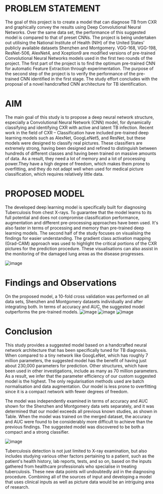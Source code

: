 # PROBLEM STATEMENT
The goal of this project is to create a model that can diagnose TB from CXR and graphically convey the results using Deep Convolutional Neural Networks. Over the same data set, the performance of this suggested model is compared to that of preset CNNs. The project is being undertaken out utilising the National Institute of Health (NIH) of the United States' publicly available datasets Shenzhen and Montgomery.
VGG-168, VGG-198, ResNet-506, AlexNet4, and Xception9 are modified versions of pre-trained Convolutional Neural Networks models used in the first two rounds of the project. The first part of the project is to find the optimum pre-trained CNN for automatic Feature Extraction through experimentation. The purpose of the second step of the project is to verify the performance of the pre-trained CNN identified in the first stage. The study effort concludes with the proposal of a novel handcrafted CNN architecture for TB identification.
# AIM 
The main goal of this study is to propose a deep neural network structure, especially a Convolutional Neural Network (CNN) model, for dynamically classifying and identifying CXR with active and latent TB infection. Recent work in the field of CXR – Classification have included pre-trained deep learning models such as AlexNet, GoogLeNet5, and ResNet, but these models were designed to classify real pictures. These classifiers are extremely strong, having been designed and refined to distinguish between hundreds of different classes and having been trained on massive amounts of data. As a result, they need a lot of memory and a lot of processing power.They have a high degree of freedom, which makes them prone to overfitting, and they do not adapt well when used for medical picture classification, which requires relatively little data.
# PROPOSED MODEL
The developed deep learning model is specifically built for diagnosing Tuberculosis from chest X-rays. To guarantee that the model learns to its full potential and does not compromise classification performance, augmentation and different pre-processing approaches have been used. It's also faster in terms of processing and memory than pre-trained deep learning models. The second half of the study focuses on visualising the findings for easier understanding. The gradient class activation mapping (Grad-CAM) approach was used to highlight the critical portions of the CXR pictures for the prediction procedure. These visualisations can also assist in the monitoring of the damaged lung areas as the disease progresses.

![image](https://user-images.githubusercontent.com/104749585/174728571-1b300688-edfc-4fc7-8749-97f36c505494.png)





# Findings and Observations
On the proposed model, a 10-fold cross validation was performed on all data sets, Shenzhen and Montgomery datasets individually and after integrating both. In terms of accuracy and AUC, the suggested model outperforms the pre-trained models.
![image](https://user-images.githubusercontent.com/104749585/174725950-05036909-915b-4624-89d5-72243ed3bd86.png)
![image](https://user-images.githubusercontent.com/104749585/174726861-a4646c0c-0123-4379-ad37-ef48907590eb.png)
![image](https://user-images.githubusercontent.com/104749585/174726967-62319c85-4f04-470e-9b6b-9badc95d0108.png)

# Conclusion
This study provides a suggested model based on a handcrafted neural network architecture that has been specifically tuned for TB diagnosis. When compared to a tiny network like GoogLeNet, which has roughly 7 million parameters, the suggested model has the benefit of having just about 230,000 parameters for prediction. Other structures, which have been used in other investigations, include as many as 70 million parameters. As a result, we infer that the parameter efficiency of our custom suggested model is the highest. The only regularisation methods used are batch normalisation and data augmentation. Our model is less prone to overfitting since it is a compact network with fewer degrees of freedom.

The model was independently examined in terms of accuracy and AUC shown for the Shenzhen and Montgomery data sets separately, and it was determined that our model exceeds all previous known studies, as shown in Table. When the model was trained on the merged dataset, the accuracy and AUC were found to be considerably more difficult to achieve than the previous findings. The suggested model was discovered to be both a compact and a strong classifier.

![image](https://user-images.githubusercontent.com/104749585/174728228-e0bc6079-c2bb-4a94-b132-9e73d94ae374.png)


Tuberculosis detection is not just limited to X-ray examination, but also includes studying various other factors pertaining to a patient, such as the patient's health history, lab reports, tests, and so on, based on the inputs gathered from healthcare professionals who specialise in treating tuberculosis. These new data points will undoubtedly aid in the diagnosing procedure. Combining all of the sources of input and developing a model that uses clinical inputs as well as picture data would be an intriguing area of research.


